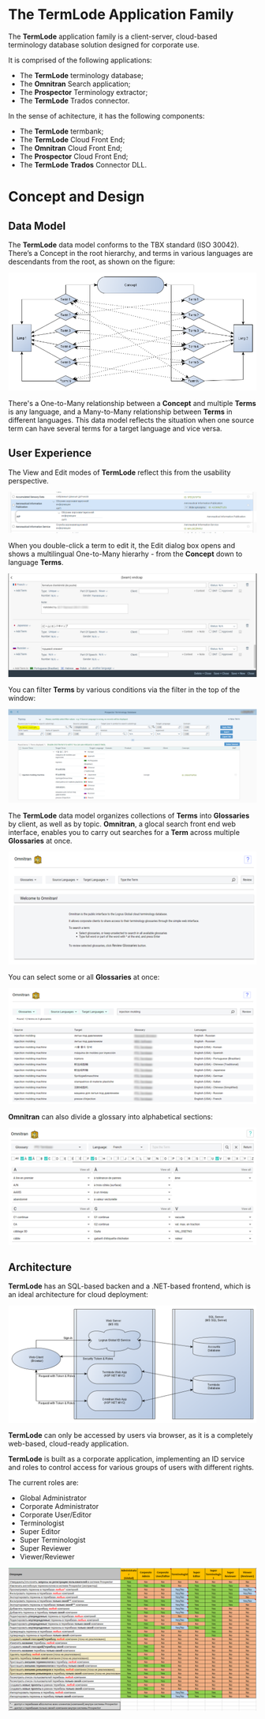 # The TermLode Application Family

The **TermLode** application family is a client-server, cloud-based terminology database solution designed for corporate use.

It is comprised of the following applications:

- The **TermLode** terminology database;
- The **Omnitran** Search application;
- The **Prospector** Terminology extractor;
- The **TermLode** Trados connector.

In the sense of achitecture, it has the following components:

- The **TermLode** termbank;
- The **TermLode** Cloud Front End;
- The **Omnitran** Cloud Front End;
- The **Prospector** Cloud Front End;
- The **TermLode** **Trados** Connector DLL.

# Concept and Design

## Data Model

The **TermLode** data model conforms to the TBX standard (ISO 30042). There’s a Concept in the root hierarchy, and terms in various languages are descendants from the root, as shown on the figure:

![termlode_f1](termlode_f1.png)

There's a One-to-Many relationship between a **Concept** and multiple **Terms** is any language, and a Many-to-Many relationship between **Terms** in different languages. This data model reflects the situation when one source term can have several terms for a target language and vice versa.

## User Experience

The View and Edit modes of **TermLode** reflect this from the usability perspective. 

![termlode_f2](termlode_f2.png)

When you double-click a term to edit it, the Edit dialog box opens and shows a multilingual One-to-Many hierarhy - from the **Concept** down to language **Terms**.

![termlode_f3](termlode_f3.png)

You can filter **Terms** by various conditions via the filter in the top of the window:

![termlode_f4](termlode_f4.png)

The **TermLode** data model organizes collections of **Terms** into **Glossaries** by client, as well as by topic. **Omnitran**, a glocal search front end web interface, enables you to carry out searches for a **Term** across multiple **Glossaries** at once.

![termlode_f5](termlode_f5.png)

You can select some or all **Glossaries** at once:

![termlode_f6](termlode_f6.png)

**Omnitran** can also divide a glossary into alphabetical sections:

![termlode_f7](termlode_f7.png)

## Architecture

**TermLode** has an SQL-based backen and a .NET-based frontend, which is an ideal architecture for cloud deployment:

![termlode_f8](termlode_f8.png)

**TermLode** can only be accessed by users via browser, as it is a completely web-based, cloud-ready application.

**TermLode** is built as a corporate application, implementing an ID service and roles to control access for various groups of users with different rights. 

The current roles are:

- Global Administrator
- Corporate Administrator
- Corporate User/Editor
- Terminologist
- Super Editor
- Super Terminologist
- Super Reviewer
- Viewer/Reviewer

![termlode_f9](termlode_f9.png)
